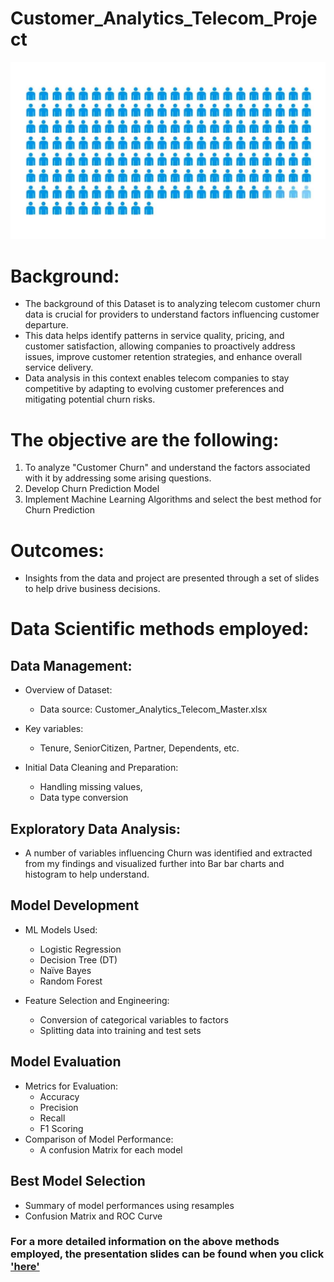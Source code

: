 # Customer_Analytics_Telecom_Project

<img src="IMG/customers-chrun.jpg" width="700">

# Background:
- The background of this Dataset is to analyzing telecom customer churn data is crucial for providers to understand factors influencing customer departure. 
- This data helps identify patterns in service quality, pricing, and customer satisfaction, allowing companies to proactively address issues, improve customer retention strategies, and enhance overall service delivery. 
- Data analysis in this context enables telecom companies to stay competitive by adapting to evolving customer preferences and mitigating potential churn risks.


# The objective are the following:
1. To analyze "Customer Churn" and understand the factors associated with it by addressing some arising questions.
2. Develop Churn Prediction Model 
3. Implement Machine Learning Algorithms and select the best method for Churn Prediction


# Outcomes:
- Insights from the data and project are presented through a set of slides to help drive business decisions.


# Data Scientific methods employed:
## Data Management:
  - Overview of Dataset:
     - Data source: Customer_Analytics_Telecom_Master.xlsx
  - Key variables:
    - Tenure, SeniorCitizen, Partner, Dependents, etc.
  
  - Initial Data Cleaning and Preparation:
    - Handling missing values,
    - Data type conversion

  
## Exploratory Data Analysis:
  - A number of variables influencing Churn was identified and extracted from my findings and visualized further into Bar bar charts and histogram to help understand. 


## Model Development
  - ML Models Used:
    - Logistic Regression
    - Decision Tree (DT)
    - Naïve Bayes
    - Random Forest

  - Feature Selection and Engineering:
    - Conversion of categorical variables to factors
    - Splitting data into training and test sets


## Model Evaluation
   - Metrics for Evaluation:
     - Accuracy
     - Precision
     - Recall
     - F1 Scoring
   - Comparison of Model Performance:
     - A confusion Matrix for each model


## Best Model Selection
  - Summary of model performances using resamples
  - Confusion Matrix and ROC Curve


### For a more detailed information on the above methods employed, the presentation slides can be found when you click ['here'](https://github.com/robert-solomon12/Customer_Analytics_Telecom_Project/blob/main/Telekom_Analytics_Pre.pdf)

